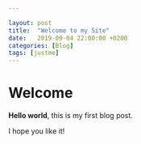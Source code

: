 ```yaml
---

layout: post
title:  "Welcome to my Site"
date:   2019-09-04 22:00:00 +0200
categories: [Blog]
tags: [justme]
---
```


# Welcome

**Hello world**, this is my first blog post.

I hope you like it!